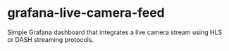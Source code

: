 # grafana-live-camera-feed
Simple Grafana dashboard that integrates a live camera stream using HLS or DASH streaming protocols.
